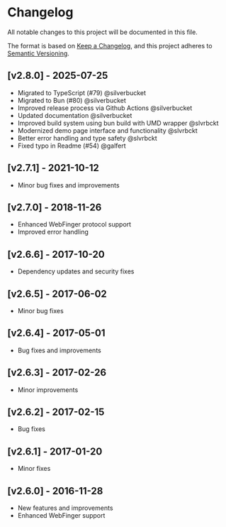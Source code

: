 # Changelog

All notable changes to this project will be documented in this file.

The format is based on [Keep a Changelog](https://keepachangelog.com/en/1.0.0/), and this project adheres to [Semantic Versioning](https://semver.org/spec/v2.0.0.html).

## [v2.8.0] - 2025-07-25

- Migrated to TypeScript (#79) @silverbucket
- Migrated to Bun (#80) @silverbucket
- Improved release process via Github Actions @silverbucket
- Updated documentation @silverbucket
- Improved build system using bun build with UMD wrapper @slvrbckt
- Modernized demo page interface and functionality @slvrbckt
- Better error handling and type safety @slvrbckt
- Fixed typo in Readme (#54) @galfert

## [v2.7.1] - 2021-10-12

- Minor bug fixes and improvements

## [v2.7.0] - 2018-11-26

- Enhanced WebFinger protocol support
- Improved error handling

## [v2.6.6] - 2017-10-20

- Dependency updates and security fixes

## [v2.6.5] - 2017-06-02

- Minor bug fixes

## [v2.6.4] - 2017-05-01

- Bug fixes and improvements

## [v2.6.3] - 2017-02-26

- Minor improvements

## [v2.6.2] - 2017-02-15

- Bug fixes

## [v2.6.1] - 2017-01-20

- Minor fixes

## [v2.6.0] - 2016-11-28

- New features and improvements
- Enhanced WebFinger support
